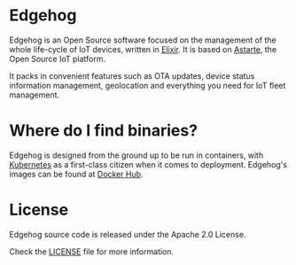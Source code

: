 # Edgehog

Edgehog is an Open Source software focused on the management of the whole life-cycle of IoT devices,
written in [Elixir](https://github.com/elixir-lang/elixir). It is based on
[Astarte](https://github.com/astarte-platform/astarte), the Open Source IoT platform.

It packs in convenient features such as OTA updates, device status information management,
geolocation and everything you need for IoT fleet management.

# Where do I find binaries?

Edgehog is designed from the ground up to be run in containers, with
[Kubernetes](https://github.com/kubernetes/kubernetes) as a first-class citizen when it comes to
deployment. Edgehog's images can be found at
[Docker Hub](https://hub.docker.com/u/edgehogdevicemanager).

# License

Edgehog source code is released under the Apache 2.0 License.

Check the [LICENSE](LICENSE) file for more information.
